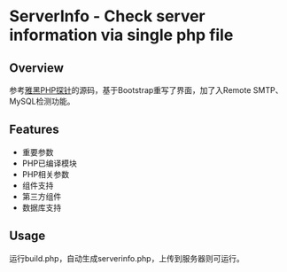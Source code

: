 # ServerInfo - Check server information via single php file

## Overview
参考[雅黑PHP探针](http://www.yahei.net/tz/)的源码，基于Bootstrap重写了界面，加了入Remote SMTP、MySQL检测功能。

## Features
- 重要参数
- PHP已编译模块
- PHP相关参数
- 组件支持
- 第三方组件
- 数据库支持


## Usage
运行build.php，自动生成serverinfo.php，上传到服务器则可运行。

